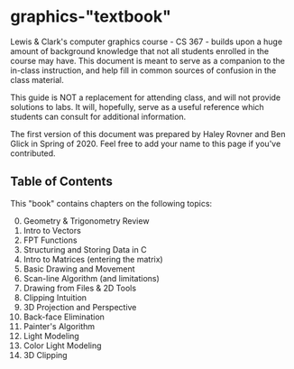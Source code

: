 # graphics-"textbook"

Lewis & Clark's computer graphics course - CS 367 - builds upon a huge amount of background knowledge that not all students enrolled in the course may have. This document is meant to serve as a companion to the in-class instruction, and help fill in common sources of confusion in the class material.

This guide is NOT a replacement for attending class, and will not provide solutions to labs. It will, hopefully, serve as a useful reference which students can consult for additional information.

The first version of this document was prepared by Haley Rovner and Ben Glick in Spring of 2020. Feel free to add your name to this page if you've contributed.

## Table of Contents

This "book" contains chapters on the following topics:

0. Geometry & Trigonometry Review
1. Intro to Vectors
3. FPT Functions
4. Structuring and Storing Data in C
5. Intro to Matrices (entering the matrix)
6. Basic Drawing and Movement
7. Scan-line Algorithm (and limitations)
8. Drawing from Files & 2D Tools
9. Clipping Intuition
10. 3D Projection and Perspective
11. Back-face Elimination
12. Painter's Algorithm
13. Light Modeling
14. Color Light Modeling
15. 3D Clipping
